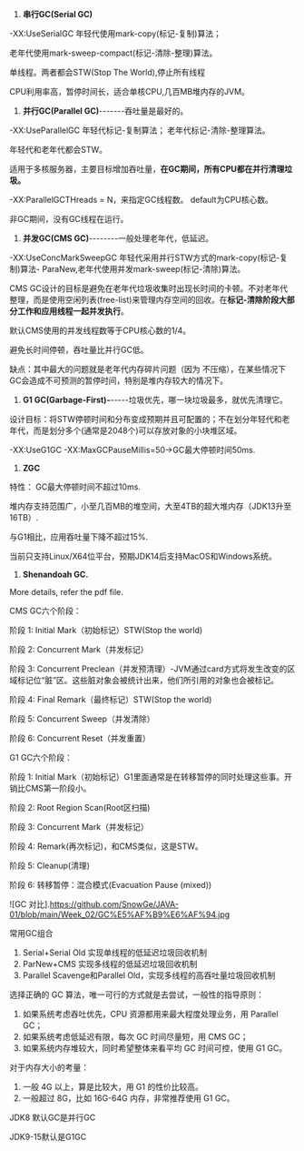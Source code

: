 1. **串行GC(Serial GC)**

-XX:UseSerialGC       年轻代使用mark-copy(标记-复制)算法；

老年代使用mark-sweep-compact(标记-清除-整理)算法。

单线程。两者都会STW(Stop The World),停止所有线程

CPU利用率高，暂停时间长，适合单核CPU,几百MB堆内存的JVM。

1. **并行GC(Parallel GC)**-------吞吐量是最好的。

-XX:UseParallelGC    年轻代标记-复制算法； 老年代标记-清除-整理算法。

年轻代和老年代都会STW。

适用于多核服务器，主要目标增加吞吐量，**在GC期间，所有CPU都在并行清理垃圾。**

-XX:ParallelGCTHreads = N，来指定GC线程数。 default为CPU核心数。

非GC期间，没有GC线程在运行。

1. **并发GC(CMS GC)**--------一般处理老年代，低延迟。

-XX:UseConcMarkSweepGC    年轻代采用并行STW方式的mark-copy(标记-复制)算法-       ParaNew,老年代使用并发mark-sweep(标记-清除)算法。

CMS GC设计的目标是避免在老年代垃圾收集时出现长时间的卡顿。不对老年代整理，而是使用空闲列表(free-list)来管理内存空间的回收。在**标记-清除阶段大部分工作和应用线程一起并发执行**。

默认CMS使用的并发线程数等于CPU核心数的1/4。

避免长时间停顿，吞吐量比并行GC低。

缺点：其中最大的问题就是老年代内存碎片问题（因为 不压缩），在某些情况下GC会造成不可预测的暂停时间，特别是堆内存较大的情况下。

1. **G1 GC(Garbage-First)-**-----垃圾优先，哪一块垃圾最多，就优先清理它。

设计目标：将STW停顿时间和分布变成预期并且可配置的；不在划分年轻代和老年代，而是划分多个(通常是2048个)可以存放对象的小块堆区域。

-XX:UseG1GC   -XX:MaxGCPauseMillis=50->GC最大停顿时间50ms.

1. **ZGC**

特性： GC最大停顿时间不超过10ms.

堆内存支持范围广，小至几百MB的堆空间，大至4TB的超大堆内存（JDK13升至16TB）.

与G1相比，应用吞吐量下降不超过15%.

当前只支持Linux/X64位平台，预期JDK14后支持MacOS和Windows系统。

1. **Shenandoah GC.**

More details, refer the pdf file.


CMS GC六个阶段：

阶段 1: Initial Mark（初始标记）STW(Stop the world)

阶段 2: Concurrent Mark（并发标记）

阶段 3: Concurrent Preclean（并发预清理）-JVM通过card方式将发生改变的区域标记位“脏”区。这些脏对象会被统计出来，他们所引用的对象也会被标记。

阶段 4: Final Remark（最终标记）STW(Stop the world)

阶段 5: Concurrent Sweep（并发清除）

阶段 6: Concurrent Reset（并发重置）

G1 GC六个阶段：

阶段 1: Initial Mark（初始标记）G1里面通常是在转移暂停的同时处理这些事。开销比CMS第一阶段小。

阶段 2: Root Region Scan(Root区扫描)

阶段 3: Concurrent Mark（并发标记）

阶段 4: Remark(再次标记)，和CMS类似，这是STW。

阶段 5: Cleanup(清理)

阶段 6: 转移暂停：混合模式(Evacuation Pause (mixed))

![GC 对比].https://github.com/SnowGe/JAVA-01/blob/main/Week_02/GC%E5%AF%B9%E6%AF%94.jpg

常用GC组合

1. Serial+Serial Old 实现单线程的低延迟垃圾回收机制
2. ParNew+CMS 实现多线程的低延迟垃圾回收机制
3. Parallel Scavenge和Parallel Old，实现多线程的高吞吐量垃圾回收机制

选择正确的 GC 算法，唯一可行的方式就是去尝试，一般性的指导原则：

1. 如果系统考虑吞吐优先，CPU 资源都用来最大程度处理业务，用 Parallel GC；
1. 如果系统考虑低延迟有限，每次 GC 时间尽量短，用 CMS GC；
1. 如果系统内存堆较大，同时希望整体来看平均 GC 时间可控，使用 G1 GC。

对于内存大小的考量：

1. 一般 4G 以上，算是比较大，用 G1 的性价比较高。
1. 一般超过 8G，比如 16G-64G 内存，非常推荐使用 G1 GC。

JDK8 默认GC是并行GC

JDK9-15默认是G1GC




